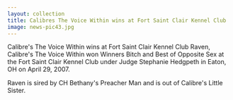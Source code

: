 ```yaml
---
layout: collection
title: Calibres The Voice Within wins at Fort Saint Clair Kennel Club
image: news-pic43.jpg
---
```

Calibre's The Voice Within wins at Fort Saint Clair Kennel Club
 Raven, Calibre's The Voice Within won Winners Bitch and Best of Opposite Sex at the Fort Saint Clair Kennel Club under Judge Stephanie Hedgpeth in Eaton, OH on April 29, 2007. 
 
 Raven is sired by CH Bethany's Preacher Man and is out of Calibre's Little Sister. 

